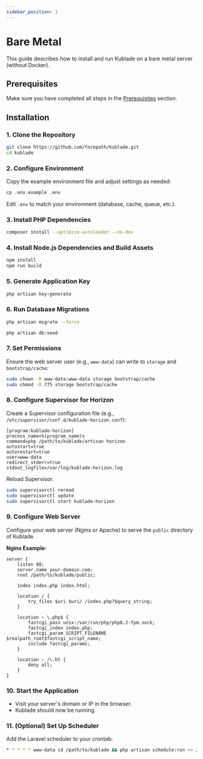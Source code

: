 ```yaml
---
sidebar_position: 1
---
```


# Bare Metal

This guide describes how to install and run Kublade on a bare metal server (without Docker).

## Prerequisites

Make sure you have completed all steps in the [Prerequisites](../prerequisites.md) section.

## Installation

### 1. Clone the Repository

```bash
git clone https://github.com/forepath/kublade.git
cd kublade
```

### 2. Configure Environment

Copy the example environment file and adjust settings as needed:

```bash
cp .env.example .env
```

Edit `.env` to match your environment (database, cache, queue, etc.).

### 3. Install PHP Dependencies

```bash
composer install --optimize-autoloader --no-dev
```

### 4. Install Node.js Dependencies and Build Assets

```bash
npm install
npm run build
```

### 5. Generate Application Key

```bash
php artisan key:generate
```

### 6. Run Database Migrations

```bash
php artisan migrate --force
```

```bash
php artisan db:seed
```

### 7. Set Permissions

Ensure the web server user (e.g., `www-data`) can write to `storage` and `bootstrap/cache`:

```bash
sudo chown -R www-data:www-data storage bootstrap/cache
sudo chmod -R 775 storage bootstrap/cache
```

### 8. Configure Supervisor for Horizon

Create a Supervisor configuration file (e.g., `/etc/supervisor/conf.d/kublade-horizon.conf`):

```
[program:kublade-horizon]
process_name=%(program_name)s
command=php /path/to/kublade/artisan horizon
autostart=true
autorestart=true
user=www-data
redirect_stderr=true
stdout_logfile=/var/log/kublade-horizon.log
```

Reload Supervisor:

```bash
sudo supervisorctl reread
sudo supervisorctl update
sudo supervisorctl start kublade-horizon
```

### 9. Configure Web Server

Configure your web server (Nginx or Apache) to serve the `public` directory of Kublade.

**Nginx Example:**

```
server {
    listen 80;
    server_name your-domain.com;
    root /path/to/kublade/public;

    index index.php index.html;

    location / {
        try_files $uri $uri/ /index.php?$query_string;
    }

    location ~ \.php$ {
        fastcgi_pass unix:/var/run/php/php8.2-fpm.sock;
        fastcgi_index index.php;
        fastcgi_param SCRIPT_FILENAME $realpath_root$fastcgi_script_name;
        include fastcgi_params;
    }

    location ~ /\.ht {
        deny all;
    }
}
```

### 10. Start the Application

- Visit your server's domain or IP in the browser.
- Kublade should now be running.

### 11. (Optional) Set Up Scheduler

Add the Laravel scheduler to your crontab:

```bash
* * * * * www-data cd /path/to/kublade && php artisan schedule:run >> /dev/null 2>&1
```
